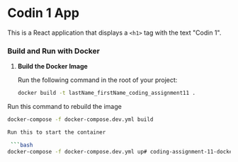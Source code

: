 # Codin 1 App

This is a React application that displays a `<h1>` tag with the text "Codin 1".

### Build and Run with Docker

1. **Build the Docker Image**

   Run the following command in the root of your project:

   ```bash
   docker build -t lastName_firstName_coding_assignment11 .

  Run this  command to rebuild the image

  ```bash
  docker-compose -f docker-compose.dev.yml build

  Run this to start the container

   ```bash
  docker-compose -f docker-compose.dev.yml up# coding-assignment-11-docker-file
